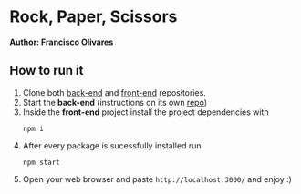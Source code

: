 # Rock, Paper, Scissors
**Author: Francisco Olivares**

## How to run it
1. Clone both [back-end](https://github.com/fco96/cachipun-api) and [front-end](https://github.com/fco96/cachipun-front) repositories.
2. Start the **back-end** (instructions on its own [repo](https://github.com/fco96/cachipun-api))
3. Inside the **front-end** project install the project dependencies with
    ```
    npm i
    ```
4. After every package is sucessfully installed run 
    ```
    npm start
    ```
5. Open your web browser and paste `http://localhost:3000/` and enjoy :)